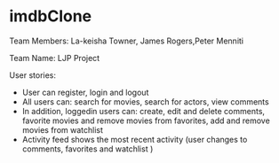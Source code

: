 # imdbClone

Team Members: La-keisha Towner, James Rogers,Peter Menniti

Team Name: LJP Project

User stories:
- User can register, login and logout
- All users can: search for movies, search for actors, view comments
- In addition, loggedin users can: create, edit and delete comments, favorite movies and remove movies from favorites, add and remove movies from watchlist
- Activity feed shows the most recent activity (user changes to comments, favorites and watchlist )

